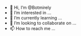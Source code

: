 - 👋 Hi, I’m @Botmirely
- 👀 I’m interested in ...
- 🌱 I’m currently learning ...
- 💞️ I’m looking to collaborate on ...
- 📫 How to reach me ...

<!---
Botmirely/Botmirely is a ✨ special ✨ repository because its `README.md` (this file) appears on your GitHub profile.
You can click the Preview link to take a look at your changes.
--->
